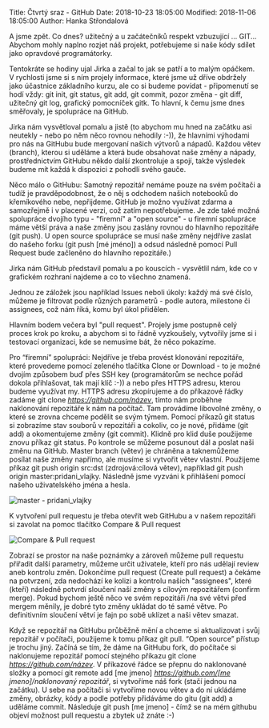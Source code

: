 Title: Čtvrtý sraz - GitHub
Date: 2018-10-23 18:05:00
Modified: 2018-11-06 18:05:00
Author: Hanka Střondalová

A jsme zpět. Co dnes? užitečný a u začátečníků respekt vzbuzující ... GIT... Abychom mohly naplno rozjet náš projekt, potřebujeme si naše kódy sdílet jako opravdové programátorky.

Tentokráte se hodiny ujal Jirka a začal to jak se patří a to malým opáčkem. V rychlosti jsme si s ním projely informace, které jsme už dříve obdržely jako účastnice základního kurzu, ale co si budeme povídat - připomenutí se hodí vždy: git init, git status, git add, git commit, pozor změna - git diff, užitečný git log, grafický pomocníček gitk. To hlavní, k čemu jsme dnes směřovaly, je spolupráce na GitHub.

Jirka nám vysvětloval pomalu a jistě (to abychom mu hned na začátku asi neutekly - nebo po něm něco rovnou nehodily :-)), že hlavními výhodami pro nás na GitHubu bude mergovaní našich výtvorů a nápadů. Každou větev (branch), kterou si uděláme a která bude obsahovat naše změny a nápady, prostřednictvím GitHubu někdo další zkontroluje a spojí, takže výsledek budeme mít každá k dispozici z pohodlí svého gauče.

Něco málo o GitHubu:
Samotný repozitář nemáme pouze na svém počítači a tudíž je pravděpodobnost, že o něj s odchodem našich notebooků do křemíkového nebe, nepřijdeme.
GitHub je možno využívat zdarma a samozřejmě i v placené verzi, což zatím nepotřebujeme. Je zde také možná spolupráce dvojího typu - "firemní" a "open source" - u firemní spolupráce máme větší práva a naše změny jsou zaslány rovnou do hlavního repozitáře (git push). U open source spolupráce se musí naše změny nejdříve zaslat do našeho forku (git push [mé jméno]) a odsud následně pomocí Pull Request bude začleněno do hlavního repozitáře.)

Jirka nám GitHub představil pomalu a po kouscích - vysvětlil nám, kde co v grafickém rozhraní najdeme a co to všechno znamená.

Jednou ze záložek jsou například Issues neboli úkoly: každý má své číslo, můžeme je filtrovat podle různých parametrů - podle autora, milestone či assignees, což nám říká, komu byl úkol přidělen.

Hlavním bodem večera byl "pull request". Projely jsme postupně celý proces krok po kroku, a abychom si to řádně vyzkoušely, vytvořily jsme si i testovací organizaci, kde se nemusíme bát, že něco pokazíme.

Pro “firemní” spolupráci:
Nejdříve je třeba provést klonování repozitáře, které provedeme pomocí zeleného tlačítka Clone or Download - to je možné dvojím způsobem buď přes SSH key (programátorům se nechce pořád dokola přihlašovat, tak mají klíč :-)) a nebo přes HTTPS adresu, kterou budeme využívat my.
HTTPS adresu zkopírujeme a do příkazové řádky zadáme git clone *https://github.com/název*, tímto nám proběhne naklonování repozitáře k nám na počítač. Tam provádíme libovolné změny, o které se zrovna chceme podělit se svým týmem. Pomocí příkazů git status si zobrazíme stav souborů v repozitáři a cokoliv, co je nové, přidáme (git add) a okomentujeme změny (git commit). Klidně pro klid duše použijeme znovu příkaz git status. Po kontrole se  můžeme  posunout dál a poslat naši změnu na GitHub. Master branch (větev) je chráněna a taknemůžeme posílat naše změny napřímo, ale musíme si vytvořit větev vlastní. Použijeme příkaz git push origin src:dst (zdrojová:cílová větev), například git push origin master:pridani_vlajky. Následně jsme  vyzváni k přihlášení pomocí našeho uživatelského jména a hesla.

![master - pridani_vlajky](./images/kod.jpg)

K vytvoření pull requestu je třeba otevřít web GitHubu a v našem repozitáři si zavolat na pomoc tlačítko Compare & Pull request

![Compare & Pull request](./images/comparepull.jpg)

Zobrazí se prostor na naše poznámky a zároveň můžeme pull requestu přiřadit další parametry, můžeme určit uživatele, kteří pro nás udělají review aneb kontrolu změn.
Dokončíme pull request (Create pull request) a čekáme na potvrzení, zda nedochází ke kolizi a kontrolu našich "assignees", které (kteří) následně potvrdí sloučení naší změny s cílovým repozitářem (confirm merge). Pokud bychom ještě něco ve svém repozitáři /na své větvi před mergem měnily, je dobré tyto změny ukládat do té samé větve.  Po definitivním sloučení větví je fajn po sobě uklízet a naši větev smazat.

Když se repozitář na GitHubu průběžně mění a chceme si aktualizovat i svůj repozitář v počítači, použijeme k tomu příkaz git pull.
“Open source” přístup je trochu jiný. Začíná se tím, že dáme na GitHubu fork, do počítače si naklonujeme repozitář pomocí stejného příkazu git clone *https://github.com/název*.
V příkazové řádce se přepnu do naklonované složky a pomocí git remote add [me jmeno] *https://github.com/[me jmeno]/naklonovaný repozitář*, si vytvoříme náš fork (stačí jednou na začátku). U sebe na počítači si vytvoříme novou větev a do ní ukládáme změny, obrázky, kódy a podle potřeby přidáváme do gitu (git add) a uděláme commit.
Následuje git push [me jmeno] -  čímž se na mém githubu objeví možnost pull requestu a zbytek už znáte :-)
